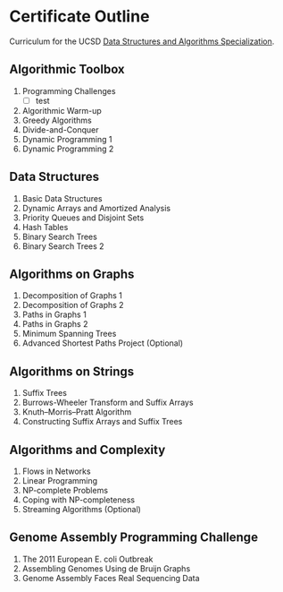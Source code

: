# Certificate Outline

Curriculum for the UCSD [Data Structures and Algorithms Specialization](https://www.coursera.org/specializations/data-structures-algorithms).

## Algorithmic Toolbox
1.	Programming Challenges
    - [ ] test
2.	Algorithmic Warm-up
3.	Greedy Algorithms
4.	Divide-and-Conquer
5.	Dynamic Programming 1
6.	Dynamic Programming 2
## Data Structures
1.	Basic Data Structures
2.	Dynamic Arrays and Amortized Analysis
3.	Priority Queues and Disjoint Sets
4.	Hash Tables
5.	Binary Search Trees
6.	Binary Search Trees 2
## Algorithms on Graphs
1.	Decomposition of Graphs 1
2.	Decomposition of Graphs 2
3.	Paths in Graphs 1
4.	Paths in Graphs 2
5.	Minimum Spanning Trees
6.	Advanced Shortest Paths Project (Optional)
## Algorithms on Strings
1.	Suffix Trees
2.	Burrows-Wheeler Transform and Suffix Arrays
3.	Knuth–Morris–Pratt Algorithm
4.	Constructing Suffix Arrays and Suffix Trees
## Algorithms and Complexity
1.	Flows in Networks
2.	Linear Programming
3.	NP-complete Problems
4.	Coping with NP-completeness
5.	Streaming Algorithms (Optional)
## Genome Assembly Programming Challenge
1.	The 2011 European E. coli Outbreak
2.	Assembling Genomes Using de Bruijn Graphs
3.	Genome Assembly Faces Real Sequencing Data
